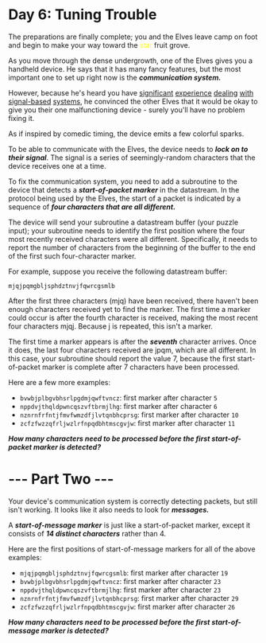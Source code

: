 # Day 6: Tuning Trouble
The preparations are finally complete; you and the Elves leave camp on foot and begin to make your way toward the  <span style="color: yellow"> star </span> fruit grove.

As you move through the dense undergrowth, one of the Elves gives you a handheld device. He says that it has many fancy features, but the most important one to set up right now is the ***communication system.***

However, because he's heard you have [significant](https://adventofcode.com/2016/day/6) [experience](https://adventofcode.com/2016/day/25) [dealing](https://adventofcode.com/2019/day/7) [with](https://adventofcode.com/2019/day/9) [signal-based](https://adventofcode.com/2019/day/16) [systems](https://adventofcode.com/2021/day/25), he convinced the other Elves that it would be okay to give you their one malfunctioning device - surely you'll have no problem fixing it.

As if inspired by comedic timing, the device emits a few colorful sparks.

To be able to communicate with the Elves, the device needs to ***lock on to their signal***. The signal is a series of seemingly-random characters that the device receives one at a time.

To fix the communication system, you need to add a subroutine to the device that detects a ***start-of-packet marker*** in the datastream. In the protocol being used by the Elves, the start of a packet is indicated by a sequence of ***four characters that are all different.***

The device will send your subroutine a datastream buffer (your puzzle input); your subroutine needs to identify the first position where the four most recently received characters were all different. Specifically, it needs to report the number of characters from the beginning of the buffer to the end of the first such four-character marker.

For example, suppose you receive the following datastream buffer:
```
mjqjpqmgbljsphdztnvjfqwrcgsmlb
```
After the first three characters (mjq) have been received, there haven't been enough characters received yet to find the marker. The first time a marker could occur is after the fourth character is received, making the most recent four characters mjqj. Because j is repeated, this isn't a marker.

The first time a marker appears is after the ***seventh*** character arrives. Once it does, the last four characters received are jpqm, which are all different. In this case, your subroutine should report the value 7, because the first start-of-packet marker is complete after 7 characters have been processed.

Here are a few more examples:

 - ```bvwbjplbgvbhsrlpgdmjqwftvncz```: first marker after character ```5```
 - ```nppdvjthqldpwncqszvftbrmjlhg```: first marker after character ```6```
 - ```nznrnfrfntjfmvfwmzdfjlvtqnbhcprsg```: first marker after character ```10```
 - ```zcfzfwzzqfrljwzlrfnpqdbhtmscgvjw```: first marker after character ```11```

***How many characters need to be processed before the first start-of-packet marker is detected?***


# --- Part Two ---
Your device's communication system is correctly detecting packets, but still isn't working. It looks like it also needs to look for ***messages.***

A ***start-of-message marker*** is just like a start-of-packet marker, except it consists of ***14 distinct characters*** rather than 4.

Here are the first positions of start-of-message markers for all of the above examples:

 - ```mjqjpqmgbljsphdztnvjfqwrcgsmlb```: first marker after character ```19```
 - ```bvwbjplbgvbhsrlpgdmjqwftvncz```: first marker after character ```23```
 - ```nppdvjthqldpwncqszvftbrmjlhg```: first marker after character ```23```
 - ```nznrnfrfntjfmvfwmzdfjlvtqnbhcprsg```: first marker after character ```29```
 - ```zcfzfwzzqfrljwzlrfnpqdbhtmscgvjw```: first marker after character ```26```

***How many characters need to be processed before the first start-of-message marker is detected?***
